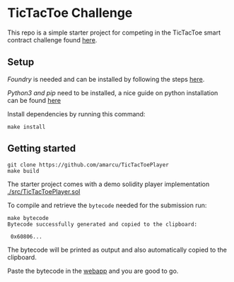 # TicTacToe Challenge 
This repo is a simple starter project for competing in the TicTacToe smart contract challenge found [here](https://amarcu.dev).

## Setup
*Foundry* is needed and can be installed by following the steps [here](https://github.com/foundry-rs/foundry#installation).

*Python3 and pip* need to be installed, a nice guide on python installation can be found [here](https://docs.python-guide.org/starting/installation/)



Install dependencies by running this command:
```
make install
```

## Getting started

```
git clone https://github.com/amarcu/TicTacToePlayer
make build
```

The starter project comes with a demo solidity player implementation [./src/TicTacToePlayer.sol](https://github.com/amarcu/TicTacToePlayer/blob/master/src/TicTacToePlayer.sol)

To compile and retrieve the `bytecode` needed for the submission run:
```
make bytecode
Bytecode successfully generated and copied to the clipboard:

 0x60806...
```

The bytecode will be printed as output and also automatically copied to the clipboard.

Paste the bytecode in the [webapp](https://amarcu.dev) and you are good to go.





